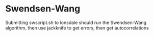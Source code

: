 # Swendsen-Wang
Submitting swscript.sh to lonsdale should run the Swendsen-Wang algorithm, then use jackknife to get errors, then get autocorrelations
